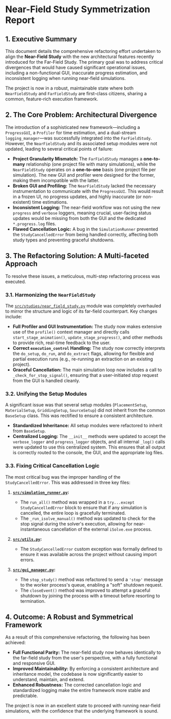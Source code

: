 # Near-Field Study Symmetrization Report

## 1. Executive Summary

This document details the comprehensive refactoring effort undertaken to align the **Near-Field Study** with the new architectural features recently introduced for the Far-Field Study. The primary goal was to address critical divergences that would have caused significant operational issues, including a non-functional GUI, inaccurate progress estimation, and inconsistent logging when running near-field simulations.

The project is now in a robust, maintainable state where both `NearFieldStudy` and `FarFieldStudy` are first-class citizens, sharing a common, feature-rich execution framework.

## 2. The Core Problem: Architectural Divergence

The introduction of a sophisticated new framework—including a `ProgressGUI`, a `Profiler` for time estimation, and a dual-stream `logging_manager`—was successfully integrated into the `FarFieldStudy`. However, the `NearFieldStudy` and its associated setup modules were not updated, leading to several critical points of failure:

*   **Project Granularity Mismatch:** The `FarFieldStudy` manages a **one-to-many** relationship (one project file with many simulations), while the `NearFieldStudy` operates on a **one-to-one** basis (one project file per simulation). The new GUI and profiler were designed for the former, making them incompatible with the latter.
*   **Broken GUI and Profiling:** The `NearFieldStudy` lacked the necessary instrumentation to communicate with the `ProgressGUI`. This would result in a frozen UI, no progress updates, and highly inaccurate (or non-existent) time estimations.
*   **Inconsistent Logging:** The near-field workflow was not using the new `progress` and `verbose` loggers, meaning crucial, user-facing status updates would be missing from both the GUI and the dedicated `*.progress.log` files.
*   **Flawed Cancellation Logic:** A bug in the `SimulationRunner` prevented the `StudyCancelledError` from being handled correctly, affecting both study types and preventing graceful shutdowns.

## 3. The Refactoring Solution: A Multi-faceted Approach

To resolve these issues, a meticulous, multi-step refactoring process was executed.

### 3.1. Harmonizing the `NearFieldStudy`

The [`src/studies/near_field_study.py`](src/studies/near_field_study.py) module was completely overhauled to mirror the structure and logic of its far-field counterpart. Key changes include:

*   **Full Profiler and GUI Instrumentation:** The study now makes extensive use of the `profile()` context manager and directly calls `start_stage_animation()`, `update_stage_progress()`, and other methods to provide rich, real-time feedback to the user.
*   **Correct `execution_control` Handling:** The study now correctly interprets the `do_setup`, `do_run`, and `do_extract` flags, allowing for flexible and partial execution runs (e.g., re-running an extraction on an existing project).
*   **Graceful Cancellation:** The main simulation loop now includes a call to `_check_for_stop_signal()`, ensuring that a user-initiated stop request from the GUI is handled cleanly.

### 3.2. Unifying the Setup Modules

A significant issue was that several setup modules (`PlacementSetup`, `MaterialSetup`, `GriddingSetup`, `SourceSetup`) did not inherit from the common `BaseSetup` class. This was rectified to ensure a consistent architecture.

*   **Standardized Inheritance:** All setup modules were refactored to inherit from `BaseSetup`.
*   **Centralized Logging:** The `__init__` methods were updated to accept the `verbose_logger` and `progress_logger` objects, and all internal `_log()` calls were updated to use this centralized system. This ensures that all output is correctly routed to the console, the GUI, and the appropriate log files.

### 3.3. Fixing Critical Cancellation Logic

The most critical bug was the improper handling of the `StudyCancelledError`. This was addressed in three key files:

1.  **[`src/simulation_runner.py`](src/simulation_runner.py):**
    *   The `run_all()` method was wrapped in a `try...except StudyCancelledError` block to ensure that if any simulation is cancelled, the entire loop is gracefully terminated.
    *   The `_run_isolve_manual()` method was updated to check for the stop signal during the solver's execution, allowing for near-instantaneous cancellation of the external `iSolve.exe` process.

2.  **[`src/utils.py`](src/utils.py):**
    *   The `StudyCancelledError` custom exception was formally defined to ensure it was available across the project without causing import errors.

3.  **[`src/gui_manager.py`](src/gui_manager.py):**
    *   The `stop_study()` method was refactored to send a `'stop'` message to the worker process's queue, enabling a "soft" shutdown request.
    *   The `closeEvent()` method was improved to attempt a graceful shutdown by joining the process with a timeout before resorting to termination.

## 4. Outcome: A Robust and Symmetrical Framework

As a result of this comprehensive refactoring, the following has been achieved:

*   **Full Functional Parity:** The near-field study now behaves identically to the far-field study from the user's perspective, with a fully functional and responsive GUI.
*   **Improved Maintainability:** By enforcing a consistent architecture and inheritance model, the codebase is now significantly easier to understand, maintain, and extend.
*   **Enhanced Robustness:** The corrected cancellation logic and standardized logging make the entire framework more stable and predictable.

The project is now in an excellent state to proceed with running near-field simulations, with the confidence that the underlying framework is sound.